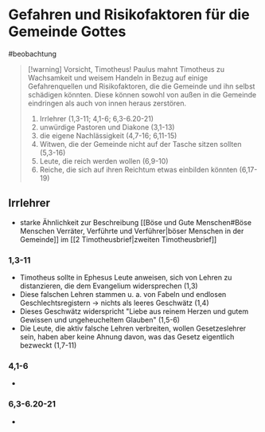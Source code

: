 # Gefahren und Risikofaktoren für die Gemeinde Gottes

#beobachtung 

> [!warning] Vorsicht, Timotheus!
> Paulus mahnt Timotheus zu Wachsamkeit und weisem Handeln in Bezug auf einige Gefahrenquellen und Risikofaktoren, die die Gemeinde und ihn selbst schädigen könnten. Diese können sowohl von außen in die Gemeinde eindringen als auch von innen heraus zerstören.
> 
> 1. Irrlehrer (1,3-11; 4,1-6; 6,3-6.20-21)
> 2. unwürdige Pastoren und Diakone (3,1-13)
> 3. die eigene Nachlässigkeit (4,7-16; 6,11-15)
> 4. Witwen, die der Gemeinde nicht auf der Tasche sitzen sollten (5,3-16)
> 5. Leute, die reich werden wollen (6,9-10)
> 6. Reiche, die sich auf ihren Reichtum etwas einbilden könnten (6,17-19)

## Irrlehrer

- starke Ähnlichkeit zur Beschreibung [[Böse und Gute Menschen#Böse Menschen Verräter, Verführte und Verführer|böser Menschen in der Gemeinde]] im [[2 Timotheusbrief|zweiten Timotheusbrief]]

### 1,3-11

- Timotheus sollte in Ephesus Leute anweisen, sich von Lehren zu distanzieren, die dem Evangelium widersprechen (1,3)
- Diese falschen Lehren stammen u. a. von Fabeln und endlosen Geschlechtsregistern -> nichts als leeres Geschwätz (1,4)
- Dieses Geschwätz widerspricht "Liebe aus reinem Herzen und gutem Gewissen und ungeheucheltem Glauben" (1,5-6)
- Die Leute, die aktiv falsche Lehren verbreiten, wollen Gesetzeslehrer sein, haben aber keine Ahnung davon, was das Gesetz eigentlich bezweckt (1,7-11)

### 4,1-6

- 

### 6,3-6.20-21

- 